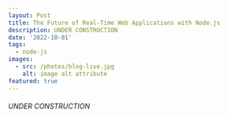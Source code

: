 ```yaml
---
layout: Post
title: The Future of Real-Time Web Applications with Node.js
description: UNDER CONSTRUCTION
date: '2022-10-01'
tags:
  - node-js
images:
  - src: /photos/blog-live.jpg
    alt: image alt attribute
featured: true
---
```


 ###### UNDER CONSTRUCTION